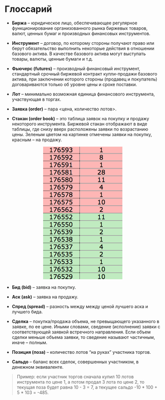 # Глоссарий

<a name="exchange"></a>
 - **Биржа** – юридическое лицо, обеспечивающее регулярное функционирование организованного рынка биржевых товаров, валют, ценных бумаг и производных финансовых инструментов.

<a name="instrument"></a>
 - **Инструмент** – договор, по которому стороны получают право или берут обязательство выполнить некоторые действия в отношении базового актива. В качестве базового актива могут выступать товары, валюты, ценные бумаги и т.д.

<a name="futures"></a>
 - **Фьючерс (futures)** – производный финансовый инструмент, стандартный срочный биржевой контракт купли-продажи базового актива, при заключении которого стороны (продавец и покупатель) договариваются только об уровне цены и сроке поставки.

<a name="lot"></a>
 - **Лот** – минимально возможная единица финансового инструмента, участвующая в торгах.

<a name="order"></a>
 - **Заявка (order)** – пара <цена, количество лотов>. 

<a name="order_book"></a>
 - **Стакан (order book)** – это таблица заявок на покупку и продажу некоторого инструмента. Биржевой стакан отображают в виде таблицы, где снизу вверх расположены заявки по возрастанию цены. Зеленым цветом на картинке отмечены заявки на покупку, красным – на продажу.

<p align="center">
<img src="../img/order_book_example.png" alt="Пример биржевого стакана">
</p>

<a name="bid"></a>
 - **Бид (bid)** – заявка на покупку.

<a name="ask"></a>
 - **Аск (ask)** – заявка на продажу.

<a name="spred"></a>
 - **Спред (spread)** – разность между между ценой лучшего аска и лучшего бида.

<a name="deal"></a>
 - **Сделка** – покупка/продажа объема, не превыщающего указанного в заявке, по ее цене. Иными словами, сведение (исполнение) заявки с соответствующей заявкой встречного направления. Если объем сделки меньше объема заявки, то сведение называют частичным, иначе – полным.

<a name="position"></a>
 - **Позиция (поза)** – количество лотов “на руках” участника торгов.

<a name="saldo"></a>
 - **Сальдо** – баланс всех сделок, совершенных участником, в денежном эквиваленте. 
 > Пример: если участник торгов сначала купил 10 лотов инструмента по цене 1, а потом продал 3 лота по цене 2, то текущая поза будет равна 10 - 3 = 7, а текущее сальдо -10 \* 100 + 5 \* 103 = -485.
 
